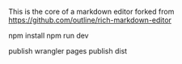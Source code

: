 This is the core of a markdown editor forked from https://github.com/outline/rich-markdown-editor

npm install
npm run dev

publish
wrangler pages publish dist